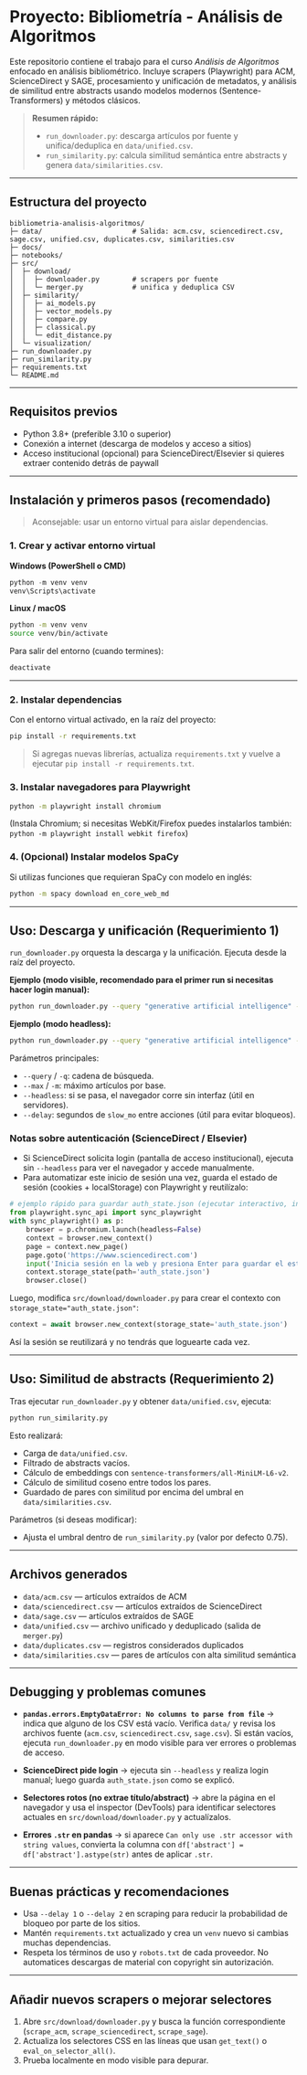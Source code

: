 # Proyecto: Bibliometría - Análisis de Algoritmos

Este repositorio contiene el trabajo para el curso *Análisis de Algoritmos* enfocado en análisis bibliométrico. Incluye scrapers (Playwright) para ACM, ScienceDirect y SAGE, procesamiento y unificación de metadatos, y análisis de similitud entre abstracts usando modelos modernos (Sentence-Transformers) y métodos clásicos.

> **Resumen rápido:**
>
> * `run_downloader.py`: descarga artículos por fuente y unifica/deduplica en `data/unified.csv`.
> * `run_similarity.py`: calcula similitud semántica entre abstracts y genera `data/similarities.csv`.

---

## Estructura del proyecto

```
bibliometria-analisis-algoritmos/
├─ data/                      # Salida: acm.csv, sciencedirect.csv, sage.csv, unified.csv, duplicates.csv, similarities.csv
├─ docs/
├─ notebooks/
├─ src/
│  ├─ download/
│  │  ├─ downloader.py        # scrapers por fuente
│  │  └─ merger.py            # unifica y deduplica CSV
│  ├─ similarity/
│  │  ├─ ai_models.py
│  │  ├─ vector_models.py
│  │  ├─ compare.py
│  │  ├─ classical.py
│  │  └─ edit_distance.py
│  └─ visualization/
├─ run_downloader.py
├─ run_similarity.py
├─ requirements.txt
└─ README.md
```

---

## Requisitos previos

* Python 3.8+ (preferible 3.10 o superior)
* Conexión a internet (descarga de modelos y acceso a sitios)
* Acceso institucional (opcional) para ScienceDirect/Elsevier si quieres extraer contenido detrás de paywall

---

## Instalación y primeros pasos (recomendado)

> Aconsejable: usar un entorno virtual para aislar dependencias.

### 1. Crear y activar entorno virtual

**Windows (PowerShell o CMD)**

```powershell
python -m venv venv
venv\Scripts\activate
```

**Linux / macOS**

```bash
python -m venv venv
source venv/bin/activate
```

Para salir del entorno (cuando termines):

```bash
deactivate
```

---

### 2. Instalar dependencias

Con el entorno virtual activado, en la raíz del proyecto:

```bash
pip install -r requirements.txt
```

> Si agregas nuevas librerías, actualiza `requirements.txt` y vuelve a ejecutar `pip install -r requirements.txt`.

### 3. Instalar navegadores para Playwright

```bash
python -m playwright install chromium
```

(Instala Chromium; si necesitas WebKit/Firefox puedes instalarlos también: `python -m playwright install webkit firefox`)

### 4. (Opcional) Instalar modelos SpaCy

Si utilizas funciones que requieran SpaCy con modelo en inglés:

```bash
python -m spacy download en_core_web_md
```

---

## Uso: Descarga y unificación (Requerimiento 1)

`run_downloader.py` orquesta la descarga y la unificación. Ejecuta desde la raíz del proyecto.

**Ejemplo (modo visible, recomendado para el primer run si necesitas hacer login manual):**

```bash
python run_downloader.py --query "generative artificial intelligence" --max 10 --delay 2
```

**Ejemplo (modo headless):**

```bash
python run_downloader.py --query "generative artificial intelligence" --max 30 --headless --delay 1
```

Parámetros principales:

* `--query` / `-q`: cadena de búsqueda.
* `--max` / `-m`: máximo artículos por base.
* `--headless`: si se pasa, el navegador corre sin interfaz (útil en servidores).
* `--delay`: segundos de `slow_mo` entre acciones (útil para evitar bloqueos).

### Notas sobre autenticación (ScienceDirect / Elsevier)

* Si ScienceDirect solicita login (pantalla de acceso institucional), ejecuta sin `--headless` para ver el navegador y accede manualmente.
* Para automatizar este inicio de sesión una vez, guarda el estado de sesión (cookies + localStorage) con Playwright y reutilízalo:

```python
# ejemplo rápido para guardar auth_state.json (ejecutar interactivo, iniciar sesión manualmente en la página y luego pulsar Enter)
from playwright.sync_api import sync_playwright
with sync_playwright() as p:
    browser = p.chromium.launch(headless=False)
    context = browser.new_context()
    page = context.new_page()
    page.goto('https://www.sciencedirect.com')
    input('Inicia sesión en la web y presiona Enter para guardar el estado...')
    context.storage_state(path='auth_state.json')
    browser.close()
```

Luego, modifica `src/download/downloader.py` para crear el contexto con `storage_state="auth_state.json"`:

```python
context = await browser.new_context(storage_state='auth_state.json')
```

Así la sesión se reutilizará y no tendrás que loguearte cada vez.

---

## Uso: Similitud de abstracts (Requerimiento 2)

Tras ejecutar `run_downloader.py` y obtener `data/unified.csv`, ejecuta:

```bash
python run_similarity.py
```

Esto realizará:

* Carga de `data/unified.csv`.
* Filtrado de abstracts vacíos.
* Cálculo de embeddings con `sentence-transformers/all-MiniLM-L6-v2`.
* Cálculo de similitud coseno entre todos los pares.
* Guardado de pares con similitud por encima del umbral en `data/similarities.csv`.

Parámetros (si deseas modificar):

* Ajusta el umbral dentro de `run_similarity.py` (valor por defecto 0.75).

---

## Archivos generados

* `data/acm.csv` — artículos extraídos de ACM
* `data/sciencedirect.csv` — artículos extraídos de ScienceDirect
* `data/sage.csv` — artículos extraídos de SAGE
* `data/unified.csv` — archivo unificado y deduplicado (salida de `merger.py`)
* `data/duplicates.csv` — registros considerados duplicados
* `data/similarities.csv` — pares de artículos con alta similitud semántica

---

## Debugging y problemas comunes

* **`pandas.errors.EmptyDataError: No columns to parse from file`** → indica que alguno de los CSV está vacío. Verifica `data/` y revisa los archivos fuente (`acm.csv`, `sciencedirect.csv`, `sage.csv`). Si están vacíos, ejecuta `run_downloader.py` en modo visible para ver errores o problemas de acceso.

* **ScienceDirect pide login** → ejecuta sin `--headless` y realiza login manual; luego guarda `auth_state.json` como se explicó.

* **Selectores rotos (no extrae título/abstract)** → abre la página en el navegador y usa el inspector (DevTools) para identificar selectores actuales en `src/download/downloader.py` y actualízalos.

* **Errores `.str` en pandas** → si aparece `Can only use .str accessor with string values`, convierta la columna con `df['abstract'] = df['abstract'].astype(str)` antes de aplicar `.str`.

---

## Buenas prácticas y recomendaciones

* Usa `--delay 1` o `--delay 2` en scraping para reducir la probabilidad de bloqueo por parte de los sitios.
* Mantén `requirements.txt` actualizado y crea un `venv` nuevo si cambias muchas dependencias.
* Respeta los términos de uso y `robots.txt` de cada proveedor. No automatices descargas de material con copyright sin autorización.

---

## Añadir nuevos scrapers o mejorar selectores

1. Abre `src/download/downloader.py` y busca la función correspondiente (`scrape_acm`, `scrape_sciencedirect`, `scrape_sage`).
2. Actualiza los selectores CSS en las líneas que usan `get_text()` o `eval_on_selector_all()`.
3. Prueba localmente en modo visible para depurar.
